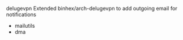 delugevpn
Extended binhex/arch-delugevpn to add outgoing email for notifications
  * mailutils
  * dma
